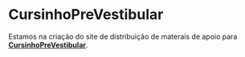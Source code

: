 # CursinhoPreVestibular
Estamos na criação do site de distribuição de materais de apoio para **[CursinhoPreVestibular](https://marcelobotura.github.io/CursinhoPreVestibular/index.html)**.
